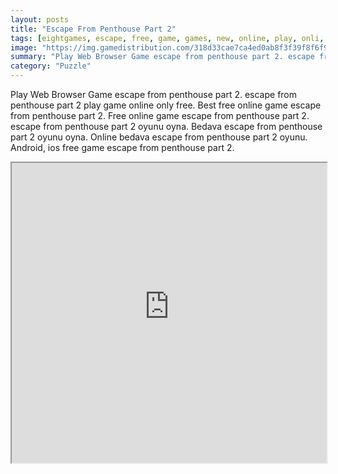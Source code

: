```yaml
---
layout: posts
title: "Escape From Penthouse Part 2"
tags: [eightgames, escape, free, game, games, new, online, play, onli, download, penthouse, part, free, online, games, oyna, game, free, games, play, play, games]
image: "https://img.gamedistribution.com/318d33cae7ca4ed0ab8f3f39f8f6f962.jpg"
summary: "Play Web Browser Game escape from penthouse part 2. escape from penthouse part 2 play game online only free. Best free online game escape from penthouse part 2. Free online game escape from penthouse part 2. escape from penthouse part 2 oyunu oyna. Bedava escape from penthouse part 2 oyunu oyna. Online bedava escape from penthouse part 2 oyunu. Android, ios free game escape from penthouse part 2."
category: "Puzzle"
---
```


Play Web Browser Game escape from penthouse part 2. escape from penthouse part 2 play game online only free. Best free online game escape from penthouse part 2. Free online game escape from penthouse part 2. escape from penthouse part 2 oyunu oyna. Bedava escape from penthouse part 2 oyunu oyna. Online bedava escape from penthouse part 2 oyunu. Android, ios free game escape from penthouse part 2.

<iframe width="100%" height="480px;" src="https://flash.gamedistribution.com?game=318d33cae7ca4ed0ab8f3f39f8f6f962"></iframe>
